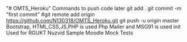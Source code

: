 "# OMTS_Heroku" 
Commands to push code later
git add .
git commit -m "first commit"
#git remote add origin https://github.com/N130318/OMTS_Heroku.git
git push -u origin master
Bootstrap, HTML,CSS,JS,PHP is used
Php Mailer and MSG91 is used init
Used for RGUKT Nuzvid Sample Moodle Mock Tests
